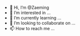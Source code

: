 - 👋 Hi, I’m @Zaeming
- 👀 I’m interested in ...
- 🌱 I’m currently learning ...
- 💞️ I’m looking to collaborate on ...
- 📫 How to reach me ...

<!---
Zaeming/Zaeming is a ✨ special ✨ repository because its `README.md` (this file) appears on your GitHub profile.
You can click the Preview link to take a look at your changes.
--->
